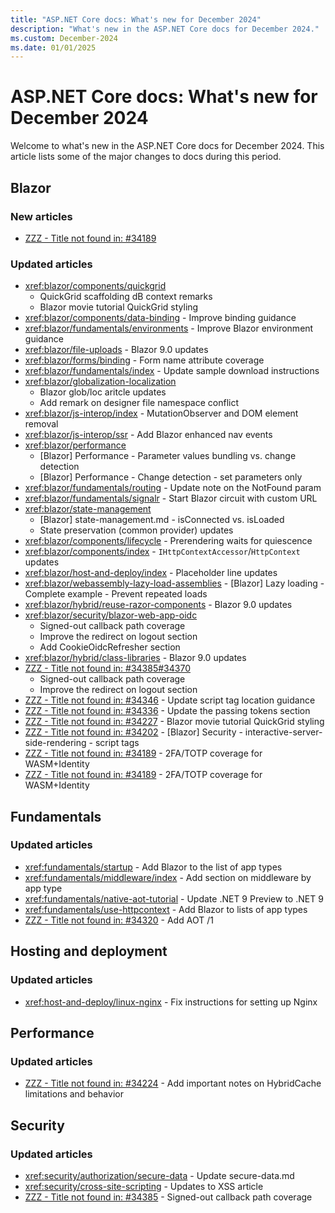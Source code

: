 ```yaml
---
title: "ASP.NET Core docs: What's new for December 2024"
description: "What's new in the ASP.NET Core docs for December 2024."
ms.custom: December-2024
ms.date: 01/01/2025
---
```


# ASP.NET Core docs: What's new for December 2024

Welcome to what's new in the ASP.NET Core docs for December 2024. This article lists some of the major changes to docs during this period.

## Blazor

### New articles

- [ZZZ - Title not found in: #34189](blazor/security/webassembly/standalone-with-identity/qrcodes-for-authenticator-apps.md)

### Updated articles

- <xref:blazor/components/quickgrid>
  - QuickGrid scaffolding dB context remarks
  - Blazor movie tutorial QuickGrid styling
- <xref:blazor/components/data-binding> - Improve binding guidance
- <xref:blazor/fundamentals/environments> - Improve Blazor environment guidance
- <xref:blazor/file-uploads> - Blazor 9.0 updates
- <xref:blazor/forms/binding> - Form name attribute coverage
- <xref:blazor/fundamentals/index> - Update sample download instructions
- <xref:blazor/globalization-localization>
  - Blazor glob/loc aritcle updates
  - Add remark on designer file namespace conflict
- <xref:blazor/js-interop/index> - MutationObserver and DOM element removal
- <xref:blazor/js-interop/ssr> - Add Blazor enhanced nav events
- <xref:blazor/performance>
  - [Blazor] Performance - Parameter values bundling vs. change detection
  - [Blazor] Performance - Change detection - set parameters only
- <xref:blazor/fundamentals/routing> - Update note on the NotFound param
- <xref:blazor/fundamentals/signalr> - Start Blazor circuit with custom URL
- <xref:blazor/state-management>
  - [Blazor] state-management.md - isConnected vs. isLoaded
  - State preservation (common provider) updates
- <xref:blazor/components/lifecycle> - Prerendering waits for quiescence
- <xref:blazor/components/index> - `IHttpContextAccessor`/`HttpContext` updates
- <xref:blazor/host-and-deploy/index> - Placeholder line updates
- <xref:blazor/webassembly-lazy-load-assemblies> - [Blazor] Lazy loading - Complete example - Prevent repeated loads
- <xref:blazor/hybrid/reuse-razor-components> - Blazor 9.0 updates
- <xref:blazor/security/blazor-web-app-oidc>
  - Signed-out callback path coverage
  - Improve the redirect on logout section
  - Add CookieOidcRefresher section
- <xref:blazor/hybrid/class-libraries> - Blazor 9.0 updates
- [ZZZ - Title not found in: #34385#34370](blazor/security/blazor-web-app-with-entra.md)
  - Signed-out callback path coverage
  - Improve the redirect on logout section
- [ZZZ - Title not found in: #34346](blazor/javascript-interoperability/location-of-javascript.md) - Update script tag location guidance
- [ZZZ - Title not found in: #34336](blazor/security/additional-scenarios.md) - Update the passing tokens section
- [ZZZ - Title not found in: #34227](blazor/tutorials/movie-database-app/part-8.md) - Blazor movie tutorial QuickGrid styling
- [ZZZ - Title not found in: #34202](blazor/security/interactive-server-side-rendering.md) - [Blazor] Security - interactive-server-side-rendering - script tags
- [ZZZ - Title not found in: #34189](blazor/security/qrcodes-for-authenticator-apps.md) - 2FA/TOTP coverage for WASM+Identity
- [ZZZ - Title not found in: #34189](blazor/security/webassembly/standalone-with-identity/account-confirmation-and-password-recovery.md) - 2FA/TOTP coverage for WASM+Identity

## Fundamentals

### Updated articles

- <xref:fundamentals/startup> - Add Blazor to the list of app types
- <xref:fundamentals/middleware/index> - Add section on middleware by app type
- <xref:fundamentals/native-aot-tutorial> - Update .NET 9 Preview to .NET 9
- <xref:fundamentals/use-httpcontext> - Add Blazor to lists of app types
- [ZZZ - Title not found in: #34320](fundamentals/openapi/aspnetcore-openapi.md) - Add AOT /1

## Hosting and deployment

### Updated articles

- <xref:host-and-deploy/linux-nginx> - Fix instructions for setting up Nginx

## Performance

### Updated articles

- [ZZZ - Title not found in: #34224](performance/caching/hybrid.md) - Add important notes on HybridCache limitations and behavior

## Security

### Updated articles

- <xref:security/authorization/secure-data> - Update secure-data.md
- <xref:security/cross-site-scripting> - Updates to XSS article
- [ZZZ - Title not found in: #34385](security/authentication/configure-oidc-web-authentication.md) - Signed-out callback path coverage

